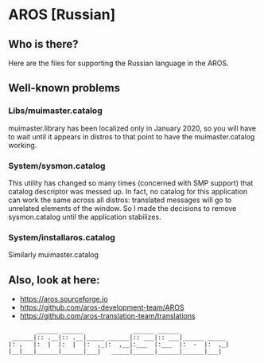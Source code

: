 # AROS [Russian]

## Who is there?

Here are the files for supporting the Russian language in the AROS.

## Well-known problems

### Libs/muimaster.catalog

muimaster.library has been localized only in January 2020, so you will have to wait until it appears in distros to that point to have the muimaster.catalog working.

### System/sysmon.catalog

This utility has changed so many times (concerned with SMP support) that catalog descriptor was messed up. In fact, no catalog for this application can work the same across all distros: translated messages will go to unrelated elements of the window. So I made the decisions to remove sysmon.catalog until the application stabilizes.

### System/installaros.catalog

Similarly muimaster.catalog

## Also, look at here:

* https://aros.sourceforge.io
* https://github.com/aros-development-team/AROS
* https://github.com/aros-translation-team/translations
<!-- language: lang-none -->
            ______ ______              ______ ______ 
     ______|:: .__|:: .__|_____ ______|:: ___|:: ___|______ _____ 
    |: ,   |:  |  |:  |  |:  ,_|:  ,__|:___  |:___  |:  -  |:  ,_|
    |__|___|______|______|___|   _____|______|______|______|___|

